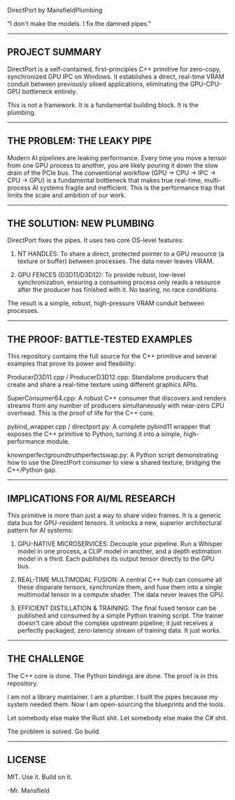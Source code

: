 DirectPort
by MansfieldPlumbing

"I don't make the models. I fix the damned pipes."

---
PROJECT SUMMARY
---

DirectPort is a self-contained, first-principles C++ primitive for zero-copy, synchronized GPU IPC on Windows. It establishes a direct, real-time VRAM conduit between previously siloed applications, eliminating the GPU-CPU-GPU bottleneck entirely.

This is not a framework. It is a fundamental building block. It is the plumbing.


---
THE PROBLEM: THE LEAKY PIPE
---

Modern AI pipelines are leaking performance. Every time you move a tensor from one GPU process to another, you are likely pouring it down the slow drain of the PCIe bus. The conventional workflow (GPU -> CPU -> IPC -> CPU -> GPU) is a fundamental bottleneck that makes true real-time, multi-process AI systems fragile and inefficient. This is the performance trap that limits the scale and ambition of our work.


---
THE SOLUTION: NEW PLUMBING
---

DirectPort fixes the pipes. It uses two core OS-level features:

1. NT HANDLES: To share a direct, protected pointer to a GPU resource (a texture or buffer) between processes. The data never leaves VRAM.

2. GPU FENCES (D3D11/D3D12): To provide robust, low-level synchronization, ensuring a consuming process only reads a resource after the producer has finished with it. No tearing, no race conditions.

The result is a simple, robust, high-pressure VRAM conduit between processes.


---
THE PROOF: BATTLE-TESTED EXAMPLES
---

This repository contains the full source for the C++ primitive and several examples that prove its power and flexibility:

ProducerD3D11.cpp / ProducerD3D12.cpp:
Standalone producers that create and share a real-time texture using different graphics APIs.

SuperConsumer64.cpp:
A robust C++ consumer that discovers and renders streams from any number of producers simultaneously with near-zero CPU overhead. This is the proof of life for the C++ core.

pybind_wrapper.cpp / directport.py:
A complete pybind11 wrapper that exposes the C++ primitive to Python, turning it into a simple, high-performance module.

knownperfectgroundtruthperfectswap.py:
A Python script demonstrating how to use the DirectPort consumer to view a shared texture, bridging the C++/Python gap.


---
IMPLICATIONS FOR AI/ML RESEARCH
---

This primitive is more than just a way to share video frames. It is a generic data bus for GPU-resident tensors. It unlocks a new, superior architectural pattern for AI systems:

1. GPU-NATIVE MICROSERVICES: Decouple your pipeline. Run a Whisper model in one process, a CLIP model in another, and a depth estimation model in a third. Each publishes its output tensor directly to the GPU bus.

2. REAL-TIME MULTIMODAL FUSION: A central C++ hub can consume all these disparate tensors, synchronize them, and fuse them into a single multimodal tensor in a compute shader. The data never leaves the GPU.

3. EFFICIENT DISTILLATION & TRAINING: The final fused tensor can be published and consumed by a simple Python training script. The trainer doesn't care about the complex upstream pipeline; it just receives a perfectly packaged, zero-latency stream of training data. It just works.


---
THE CHALLENGE
---

The C++ core is done. The Python bindings are done. The proof is in this repository.

I am not a library maintainer. I am a plumber. I built the pipes because my system needed them. Now I am open-sourcing the blueprints and the tools.

Let somebody else make the Rust shit. Let somebody else make the C# shit.

The problem is solved. Go build.


---
LICENSE
---

MIT. Use it. Build on it. 

-Mr. Mansfield
